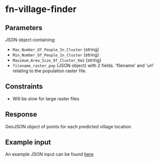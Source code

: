 # fn-village-finder

## Parameters

JSON object containing:

- `Max_Number_Of_People_In_Cluster` {string} 
- `Min_Number_Of_People_In_Cluster` {string} 
- `Maximum_Area_Size_Of_Cluster_Km2` {string}
- `filename_raster_pop` {JSON object} with 2 fields. 'filename' and 'url' relating to the population raster file.


## Constraints
* Will be slow for large raster files

## Response
GeoJSON object of points for each predicted village location
	
## Example input
An example JSON input can be found [here](https://raw.githubusercontent.com/disarm-platform/fn-village-finder/master/fn-village-finder/function/test_req.json)
